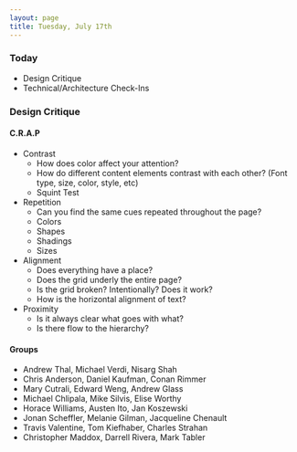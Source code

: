 ```yaml
---
layout: page
title: Tuesday, July 17th
---
```


### Today

* Design Critique
* Technical/Architecture Check-Ins

### Design Critique

#### C.R.A.P

* Contrast
  * How does color affect your attention?
  * How do different content elements contrast with each other? (Font type, size, color, style, etc)
  * Squint Test
* Repetition
  * Can you find the same cues repeated throughout the page?
  * Colors
  * Shapes
  * Shadings
  * Sizes
* Alignment
  * Does everything have a place?
  * Does the grid underly the entire page?
  * Is the grid broken? Intentionally? Does it work?
  * How is the horizontal alignment of text?
* Proximity
  * Is it always clear what goes with what?
  * Is there flow to the hierarchy?

#### Groups

* Andrew Thal, Michael Verdi, Nisarg Shah
* Chris Anderson, Daniel Kaufman, Conan Rimmer
* Mary Cutrali, Edward Weng, Andrew Glass
* Michael Chlipala, Mike Silvis, Elise Worthy
* Horace Williams, Austen Ito, Jan Koszewski
* Jonan Scheffler, Melanie Gilman, Jacqueline Chenault
* Travis Valentine, Tom Kiefhaber, Charles Strahan
* Christopher Maddox, Darrell Rivera, Mark Tabler

